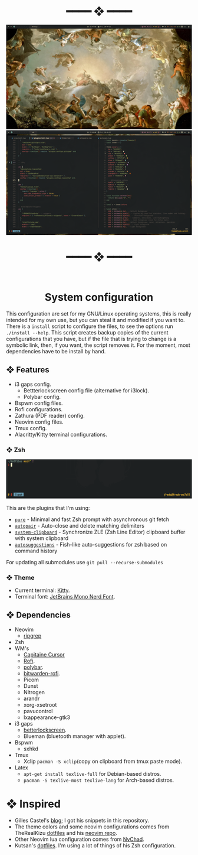 <div align="center">
  <h1>━━━━  ❖  ━━━━</h1>
  <img src=".github/assets/bspwm-rice.png" />
  <img src=".github/assets/nvim-screenshot.png" />
  <h1>━━━━  ❖  ━━━━</h1>
  <br />
  <h1>System configuration</h1>
</div>

This configuration are set for my GNU/Linux operating systems, this is really intended for my own use,
but you can steal it and modified if you want to. There is a `install` script to configure
the files, to see the options run `./install --help`. This script creates backup copies of the current
configurations that you have, but if the file that is trying to change is a symbolic link, then, if
you want, the script removes it. For the moment, most dependencies have to be install by hand.

## ❖ Features
* i3 gaps config.
  * Bettterlockscreen config file (alternative for i3lock).
  * Polybar config.
* Bspwm config files.
* Rofi configurations.
* Zathura (PDF reader) config.
* Neovim config files.
* Tmux config.
* Alacritty/Kitty terminal configurations.

### ❖ Zsh
<div align="center">
  <img src=".github/assets/zsh-prompt.png"/>
</div>

This are the plugins that I'm using:
- [`pure`](https://github.com/sindresorhus/pure) - Minimal and fast Zsh prompt with asynchronous git fetch
- [`autopair`](https://github.com/hlissner/zsh-autopair) - Auto-close and delete matching delimiters
- [`system-clipboard`](https://github.com/kutsan/zsh-system-clipboard) - Synchronize ZLE (Zsh Line Editor) clipboard buffer with system clipboard
- [`autosuggestions`](https://github.com/zsh-users/zsh-autosuggestions) - Fish-like auto-suggestions for zsh based on command history

For updating all submodules use `git pull --recurse-submodules`

### ❖ Theme
* Current terminal: [Kitty](https://sw.kovidgoyal.net/kitty/).
* Terminal font: [JetBrains Mono Nerd Font](https://github.com/ryanoasis/nerd-fonts).

## ❖ Dependencies
* Neovim
  * [ripgrep](https://github.com/BurntSushi/ripgrep)
* Zsh
* WM's
  * [Capitaine Cursor](https://github.com/keeferrourke/capitaine-cursors)
  * [Rofi](https://github.com/davatorium/rofi).
  * [polybar](https://github.com/polybar/polybar).
  * [bitwarden-rofi](https://github.com/mattydebie/bitwarden-rofi).
  * Picom
  * Dunst
  * Nitrogen
  * arandr
  * xorg-xsetroot
  * pavucontrol
  * lxappearance-gtk3
* i3 gaps
  * [betterlockscreen](https://github.com/pavanjadhaw/betterlockscreen).
  * Blueman (bluetooth manager with applet).
* Bspwm
  * sxhkd
* Tmux
  * Xclip `pacman -S xclip`(copy on clipboard from tmux paste mode).
* Latex
  * `apt-get install texlive-full` for Debian-based distros.
  * `pacman -S texlive-most texlive-lang` for Arch-based distros.

# ❖ Inspired
* Gilles Castel's [blog](https://castel.dev/); I got his snippets in this repository.
* The theme colors and some neovim configurations comes from TheRealKizu [dotfiles](https://github.com/TheRealKizu/dotfiles) and his [neovim repo](https://github.com/TheRealKizu/neodots).
* Other Neovim lua configuration comes from [NvChad](https://github.com/NvChad/NvChad).
* Kutsan's [dotfiles](https://github.com/kutsan/dotfiles). I'm using a lot of things of his Zsh configuration.
